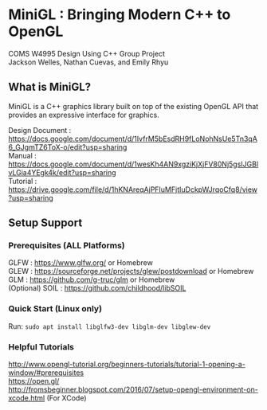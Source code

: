 # MiniGL : Bringing Modern C++ to OpenGL
COMS W4995 Design Using C++ Group Project <br>
Jackson Welles, Nathan Cuevas, and Emily Rhyu

## What is MiniGL?
MiniGL is a C++ graphics library built on top of the existing OpenGL API that provides an expressive interface for graphics.

Design Document : https://docs.google.com/document/d/1IvfrM5bEsdRH9fLoNohNsUe5Tn3qA6_GJgmTZ6ToX-o/edit?usp=sharing <br>
Manual : https://docs.google.com/document/d/1wesKh4AN9xgziKjXjFV80Nj5gsIJGBlvLGia4YEgk4k/edit?usp=sharing <br>
Tutorial : https://drive.google.com/file/d/1hKNAreqAjPFIuMFjtIuDckpWJrqoCfq8/view?usp=sharing

## Setup Support

### Prerequisites (ALL Platforms)
GLFW : https://www.glfw.org/ or Homebrew <br>
GLEW : https://sourceforge.net/projects/glew/postdownload or Homebrew <br>
GLM : https://github.com/g-truc/glm or Homebrew <br>
(Optional) SOIL : https://github.com/childhood/libSOIL <br>

### Quick Start (Linux only)
Run:
```sudo apt install libglfw3-dev libglm-dev libglew-dev```

### Helpful Tutorials
http://www.opengl-tutorial.org/beginners-tutorials/tutorial-1-opening-a-window/#prerequisites <br>
https://open.gl/ <br>
http://fromsbeginner.blogspot.com/2016/07/setup-opengl-environment-on-xcode.html (For XCode) <br>

